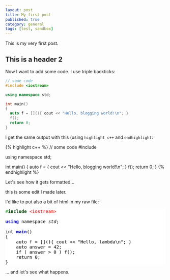```yaml
---
layout: post
title: My first post
published: true
category: general
tags: [test, sandbox]
---
```

This is my very first post.

## This is a header 2

Now I want to add some code. I use triple backticks:

```c++
// some code
#include <iostream>

using namespace std;

int main()
{
  auto f = [](){ cout << "Hello, blogging world!\n"; }
  f();
  return 0;
}
```

I get the same output with this (using ```highlight c++``` and ```endhighlight```:

{% highlight c++ %}
// some code
#include <iostream>

using namespace std;

int main()
{
  auto f = [](){ cout << "Hello, blogging world!\n"; }
  f();
  return 0;
}
{% endhighlight %}

Let's see how it gets formatted...

this is some edit I made later.

I'd like to put also a bit of html in my raw file:

<pre style="background:#fff;color:#000"><span style="color:#1a921c">#<span style="color:#0c450d;font-weight:700">include</span> <span style="color:#d80800">&lt;iostream></span></span>

<span style="color:#0100b6;font-weight:700">using</span> namespace <span style="font-style:italic">std</span>;

int <span style="color:#0000a2;font-weight:700">main</span>()
{
    auto f = [](){ cout &lt;&lt; "Hello, lambda\n"; }
    auto answer = 42;
    if ( answer > 0 ) f();
    return 0;
}
</pre>

... and let's see what happens.
